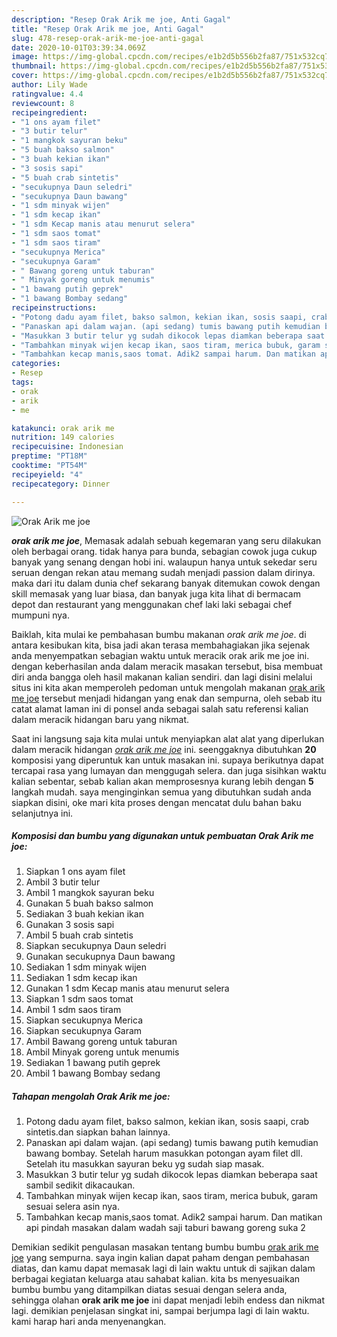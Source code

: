 ```yaml
---
description: "Resep Orak Arik me joe, Anti Gagal"
title: "Resep Orak Arik me joe, Anti Gagal"
slug: 478-resep-orak-arik-me-joe-anti-gagal
date: 2020-10-01T03:39:34.069Z
image: https://img-global.cpcdn.com/recipes/e1b2d5b556b2fa87/751x532cq70/orak-arik-me-joe-foto-resep-utama.jpg
thumbnail: https://img-global.cpcdn.com/recipes/e1b2d5b556b2fa87/751x532cq70/orak-arik-me-joe-foto-resep-utama.jpg
cover: https://img-global.cpcdn.com/recipes/e1b2d5b556b2fa87/751x532cq70/orak-arik-me-joe-foto-resep-utama.jpg
author: Lily Wade
ratingvalue: 4.4
reviewcount: 8
recipeingredient:
- "1 ons ayam filet"
- "3 butir telur"
- "1 mangkok sayuran beku"
- "5 buah bakso salmon"
- "3 buah kekian ikan"
- "3 sosis sapi"
- "5 buah crab sintetis"
- "secukupnya Daun seledri"
- "secukupnya Daun bawang"
- "1 sdm minyak wijen"
- "1 sdm kecap ikan"
- "1 sdm Kecap manis atau menurut selera"
- "1 sdm saos tomat"
- "1 sdm saos tiram"
- "secukupnya Merica"
- "secukupnya Garam"
- " Bawang goreng untuk taburan"
- " Minyak goreng untuk menumis"
- "1 bawang putih geprek"
- "1 bawang Bombay sedang"
recipeinstructions:
- "Potong dadu ayam filet, bakso salmon, kekian ikan, sosis saapi, crab sintetis.dan siapkan bahan lainnya."
- "Panaskan api dalam wajan. (api sedang) tumis bawang putih kemudian bawang bombay. Setelah harum masukkan potongan ayam filet dll. Setelah itu masukkan sayuran beku yg sudah siap masak."
- "Masukkan 3 butir telur yg sudah dikocok lepas diamkan beberapa saat sambil sedikit dikacaukan."
- "Tambahkan minyak wijen kecap ikan, saos tiram, merica bubuk, garam sesuai selera asin nya."
- "Tambahkan kecap manis,saos tomat. Adik2 sampai harum. Dan matikan api pindah masakan dalam wadah saji taburi bawang goreng suka 2"
categories:
- Resep
tags:
- orak
- arik
- me

katakunci: orak arik me 
nutrition: 149 calories
recipecuisine: Indonesian
preptime: "PT18M"
cooktime: "PT54M"
recipeyield: "4"
recipecategory: Dinner

---
```



![Orak Arik me joe](https://img-global.cpcdn.com/recipes/e1b2d5b556b2fa87/751x532cq70/orak-arik-me-joe-foto-resep-utama.jpg)

<b><i>orak arik me joe</i></b>, Memasak adalah sebuah kegemaran yang seru dilakukan oleh berbagai orang. tidak hanya para bunda, sebagian cowok juga cukup banyak yang senang dengan hobi ini. walaupun hanya untuk sekedar seru seruan dengan rekan atau memang sudah menjadi passion dalam dirinya. maka dari itu dalam dunia chef sekarang banyak ditemukan cowok dengan skill memasak yang luar biasa, dan banyak juga kita lihat di bermacam depot dan restaurant yang menggunakan chef laki laki sebagai chef mumpuni nya.

Baiklah, kita mulai ke pembahasan bumbu makanan <i>orak arik me joe</i>. di antara kesibukan kita, bisa jadi akan terasa membahagiakan jika sejenak anda menyempatkan sebagian waktu untuk meracik orak arik me joe ini. dengan keberhasilan anda dalam meracik masakan tersebut, bisa membuat diri anda bangga oleh hasil makanan kalian sendiri. dan lagi disini melalui situs ini kita akan memperoleh pedoman untuk mengolah makanan <u>orak arik me joe</u> tersebut menjadi hidangan yang enak dan sempurna, oleh sebab itu catat alamat laman ini di ponsel anda sebagai salah satu referensi kalian dalam meracik hidangan baru yang nikmat.




Saat ini langsung saja kita mulai untuk menyiapkan alat alat yang diperlukan dalam meracik hidangan <u><i>orak arik me joe</i></u> ini. seenggaknya dibutuhkan <b>20</b> komposisi yang diperuntuk kan untuk masakan ini. supaya berikutnya dapat tercapai rasa yang lumayan dan menggugah selera. dan juga sisihkan waktu kalian sebentar, sebab kalian akan memprosesnya kurang lebih dengan <b>5</b> langkah mudah. saya menginginkan semua yang dibutuhkan sudah anda siapkan disini, oke mari kita proses dengan mencatat dulu bahan baku selanjutnya ini.

<!--inarticleads1-->

##### Komposisi dan bumbu yang digunakan untuk pembuatan Orak Arik me joe:

1. Siapkan 1 ons ayam filet
1. Ambil 3 butir telur
1. Ambil 1 mangkok sayuran beku
1. Gunakan 5 buah bakso salmon
1. Sediakan 3 buah kekian ikan
1. Gunakan 3 sosis sapi
1. Ambil 5 buah crab sintetis
1. Siapkan secukupnya Daun seledri
1. Gunakan secukupnya Daun bawang
1. Sediakan 1 sdm minyak wijen
1. Sediakan 1 sdm kecap ikan
1. Gunakan 1 sdm Kecap manis atau menurut selera
1. Siapkan 1 sdm saos tomat
1. Ambil 1 sdm saos tiram
1. Siapkan secukupnya Merica
1. Siapkan secukupnya Garam
1. Ambil  Bawang goreng untuk taburan
1. Ambil  Minyak goreng untuk menumis
1. Sediakan 1 bawang putih geprek
1. Ambil 1 bawang Bombay sedang




<!--inarticleads2-->

##### Tahapan mengolah Orak Arik me joe:

1. Potong dadu ayam filet, bakso salmon, kekian ikan, sosis saapi, crab sintetis.dan siapkan bahan lainnya.
1. Panaskan api dalam wajan. (api sedang) tumis bawang putih kemudian bawang bombay. Setelah harum masukkan potongan ayam filet dll. Setelah itu masukkan sayuran beku yg sudah siap masak.
1. Masukkan 3 butir telur yg sudah dikocok lepas diamkan beberapa saat sambil sedikit dikacaukan.
1. Tambahkan minyak wijen kecap ikan, saos tiram, merica bubuk, garam sesuai selera asin nya.
1. Tambahkan kecap manis,saos tomat. Adik2 sampai harum. Dan matikan api pindah masakan dalam wadah saji taburi bawang goreng suka 2




Demikian sedikit pengulasan masakan tentang bumbu bumbu <u>orak arik me joe</u> yang sempurna. saya ingin kalian dapat paham dengan pembahasan diatas, dan kamu dapat memasak lagi di lain waktu untuk di sajikan dalam berbagai kegiatan keluarga atau sahabat kalian. kita bs menyesuaikan bumbu bumbu yang ditampilkan diatas sesuai dengan selera anda, sehingga olahan <b>orak arik me joe</b> ini dapat menjadi lebih endess dan nikmat lagi. demikian penjelasan singkat ini, sampai berjumpa lagi di lain waktu. kami harap hari anda menyenangkan.

